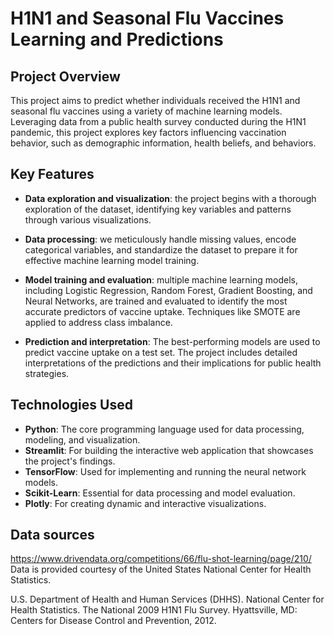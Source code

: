 # H1N1 and Seasonal Flu Vaccines Learning and Predictions

## Project Overview

This project aims to predict whether individuals received the H1N1 and seasonal flu vaccines using a variety of machine learning models. Leveraging data from a public health survey conducted during the H1N1 pandemic, this project explores key factors influencing vaccination behavior, such as demographic information, health beliefs, and behaviors.

## Key Features

- **Data exploration and visualization**: the project begins with a thorough exploration of the dataset, identifying key variables and patterns through various visualizations.

- **Data processing**: we meticulously handle missing values, encode categorical variables, and standardize the dataset to prepare it for effective machine learning model training.

- **Model training and evaluation**: multiple machine learning models, including Logistic Regression, Random Forest, Gradient Boosting, and Neural Networks, are trained and evaluated to identify the most accurate predictors of vaccine uptake. Techniques like SMOTE are applied to address class imbalance.

- **Prediction and interpretation**: The best-performing models are used to predict vaccine uptake on a test set. The project includes detailed interpretations of the predictions and their implications for public health strategies.

## Technologies Used

- **Python**: The core programming language used for data processing, modeling, and visualization.
- **Streamlit**: For building the interactive web application that showcases the project's findings.
- **TensorFlow**: Used for implementing and running the neural network models.
- **Scikit-Learn**: Essential for data processing and model evaluation.
- **Plotly**: For creating dynamic and interactive visualizations.

## Data sources
https://www.drivendata.org/competitions/66/flu-shot-learning/page/210/
Data is provided courtesy of the United States National Center for Health Statistics.

U.S. Department of Health and Human Services (DHHS). National Center for Health Statistics. The National 2009 H1N1 Flu Survey. Hyattsville, MD: Centers for Disease Control and Prevention, 2012.
